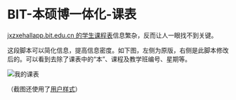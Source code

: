 # BIT-本硕博一体化-课表

[jxzxehallapp.bit.edu.cn 的学生课程表](https://jxzxehallapp.bit.edu.cn/jwapp/sys/wdkbby/*default/index.do#/xskcb)信息繁杂，反而让人一眼找不到关键。

这段脚本可以简化信息，提高信息密度。如下图，左侧为原版，右侧是此脚本修改后的。可以看到去除了课表中的“本”、课程及教学班编号、星期等。

![我的课表](https://s2.loli.net/2023/08/18/RI58edcgACnashZ.jpg)

（截图还使用了[用户样式](https://github.com/YDX-2147483647/BIT-enhanced/blob/main/Stylus/BIT-本科生教务-学生个人考试成绩.css)）
